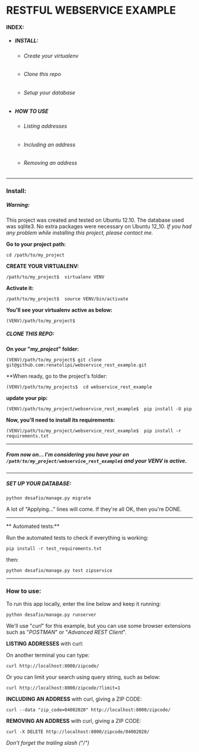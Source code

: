 # RESTFUL WEBSERVICE EXAMPLE


#### INDEX:

 - ##### INSTALL:

     - ###### Create your virtualenv

     - ###### Clone this repo

     - ###### Setup your database

 - ##### HOW TO USE

     - ###### Listing addresses

     - ###### Including an address

     - ###### Removing an address


---

### Install:


##### Warning:

This project was created and tested on Ubuntu 12.10. 
The database used was sqlite3. No extra packages were necessary on Ubuntu 12_10.
*If you had any problem while installing this project, please contact me.*


**Go to your project path:**

    cd /path/to/my_project


**CREATE YOUR VIRTUALENV:**

    /path/to/my_project$  virtualenv VENV


**Activate it:**

    /path/to/my_project$  source VENV/bin/activate


**You'll see your virtualenv active as below:**

    (VENV)/path/to/my_project$


##### CLONE THIS REPO:

**On your "*my_project*" folder:**

    (VENV)/path/to/my_project$ git clone git@github.com:renatolipi/webservice_rest_example.git


**When ready, go to the project's folder:

    (VENV)/path/to/my_projects$  cd webservice_rest_example


**update your pip:**

    (VENV)/path/to/my_project/webservice_rest_example$  pip install -U pip


**Now, you'll need to install its requirements:**

    (VENV)/path/to/my_project/webservice_rest_example$  pip install -r requirements.txt


---

##### From now on... I'm considering you have your on `/path/to/my_project/webservice_rest_example$` and your VENV is active.

---

##### SET UP YOUR DATABASE:

    python desafio/manage.py migrate

A lot of "Applying..." lines will come. If they're all OK, then you're DONE.


---

** Automated tests:**

Run the automated tests to check if everything is working:

    pip install -r test_requirements.txt


then:

    python desafio/manage.py test zipservice


---

### How to use:

To run this app locally, enter the line below and keep it running:

    python desafio/manage.py runserver


We'll use "*curl*" for this example, but you can use some browser extensions such as "*POSTMAN*" or "*Advanced REST Client*".


**LISTING ADDRESSES** with curl:

On another terminal you can type:

    curl http://localhost:8000/zipcode/

Or you can limit your search using query string, such as below:

    curl http://localhost:8000/zipcode/?limit=1


**INCLUDING AN ADDRESS** with curl, giving a ZIP CODE:

    curl --data "zip_code=04002020" http://localhost:8000/zipcode/


**REMOVING AN ADDRESS** with curl, giving a ZIP CODE:

    curl -X DELETE http://localhost:8000/zipcode/04002020/


*Don't forget the trailing slash ("/")*
